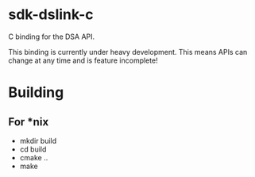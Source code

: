 # sdk-dslink-c

C binding for the DSA API.

This binding is currently under heavy development. This means APIs can change at any time
and is feature incomplete!

# Building

## For *nix

* mkdir build
* cd build
* cmake ..
* make
